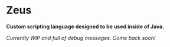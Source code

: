 # Zeus

**Custom scripting language designed to be used inside of Java.**

*Currently WIP and full of debug messages. Come back soon!*
